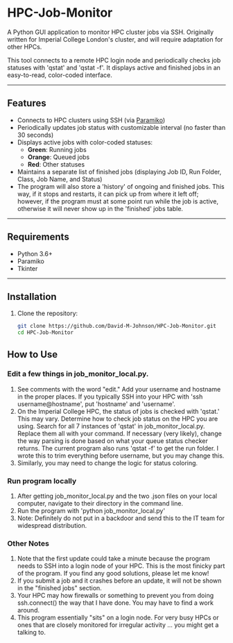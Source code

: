 # HPC-Job-Monitor

A Python GUI application to monitor HPC cluster jobs via SSH. Originally written for Imperial College London's cluster, and will require adaptation for other HPCs.

This tool connects to a remote HPC login node and periodically checks job statuses with 'qstat' and 'qstat -f'. It displays active and finished jobs in an easy-to-read, color-coded interface.

---

## Features

- Connects to HPC clusters using SSH (via [Paramiko](https://github.com/paramiko/paramiko))
- Periodically updates job status with customizable interval (no faster than 30 seconds)
- Displays active jobs with color-coded statuses:
  - **Green**: Running jobs
  - **Orange**: Queued jobs
  - **Red**: Other statuses
- Maintains a separate list of finished jobs (displaying Job ID, Run Folder, Class, Job Name, and Status)
- The program will also store a 'history' of ongoing and finished jobs. This way, if it stops and restarts, it can pick up from where it left off; however, if the program must at some point run while the job is active, otherwise it will never show up in the 'finished' jobs table.

---

## Requirements

- Python 3.6+
- Paramiko
- Tkinter

---

## Installation

1. Clone the repository:
   ```bash
   git clone https://github.com/David-M-Johnson/HPC-Job-Monitor.git
   cd HPC-Job-Monitor

## How to Use

### Edit a few things in job_monitor_local.py.
1. See comments with the word "edit." Add your username and hostname in the proper places. If you typically SSH into your HPC with 'ssh username@hostname', put 'hostname' and 'username'.
2. On the Imperial College HPC, the status of jobs is checked with 'qstat.' This may vary. Determine how to check job status on the HPC you are using. Search for all 7 instances of 'qstat' in job_monitor_local.py. Replace them all with your command. If necessary (very likely), change the way parsing is done based on what your queue status checker returns. The current program also runs 'qstat -f' to get the run folder. I wrote this to trim everything before username, but you may change this.
4. Similarly, you may need to change the logic for status coloring.

### Run program locally
1. After getting job_monitor_local.py and the two .json files on your local computer, navigate to their directory in the command line.
2. Run the program with 'python job_monitor_local.py'
3. Note: Definitely do not put in a backdoor and send this to the IT team for widespread distribution.

### Other Notes
1. Note that the first update could take a minute because the program needs to SSH into a login node of your HPC. This is the most finicky part of the program. If you find any good solutions, please let me know!
2. If you submit a job and it crashes before an update, it will not be shown in the "finished jobs" section.
3. Your HPC may how firewalls or something to prevent you from doing ssh.connect() the way that I have done. You may have to find a work around.
4. This program essentially "sits" on a login node. For very busy HPCs or ones that are closely monitored for irregular activity ... you might get a talking to.
